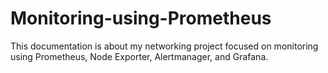 # Monitoring-using-Prometheus
This documentation is about my networking project focused on  monitoring using Prometheus, Node Exporter, Alertmanager, and Grafana. 
